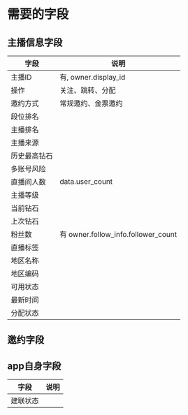 # 需要的字段

## 主播信息字段

| 字段         | 说明                                |
| ------------ | ----------------------------------- |
| 主播ID       | 有, owner.display_id                |
| 操作         | 关注、跳转、分配                    |
| 邀约方式     | 常规邀约、金票邀约                  |
| 段位排名     |                                     |
| 主播排名     |                                     |
| 主播来源     |                                     |
| 历史最高钻石 |                                     |
| 多账号风险   |                                     |
| 直播间人数   | data.user_count                     |
| 主播等级     |                                     |
| 当前钻石     |                                     |
| 上次钻石     |                                     |
| 粉丝数       | 有 owner.follow_info.follower_count |
| 直播标签     |                                     |
| 地区名称     |                                     |
| 地区编码     |                                     |
| 可用状态     |                                     |
| 最新时间     |                                     |
| 分配状态     |                                     |

## 邀约字段

## app自身字段

| 字段     | 说明 |
| -------- | ---- |
| 建联状态 |      |

